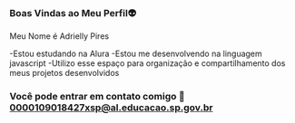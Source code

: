 ### Boas Vindas ao Meu Perfil👽
Meu Nome é Adrielly Pires

-Estou estudando na Alura
-Estou me desenvolvendo na linguagem javascript
-Utilizo esse espaço para organização e compartilhamento dos meus projetos desenvolvidos

### Você pode entrar em contato comigo 📧 0000109018427xsp@al.educacao.sp.gov.br
